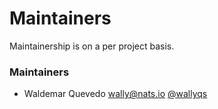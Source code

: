 # Maintainers

Maintainership is on a per project basis.

### Maintainers
  - Waldemar Quevedo <wally@nats.io> [@wallyqs](https://github.com/wallyqs)
